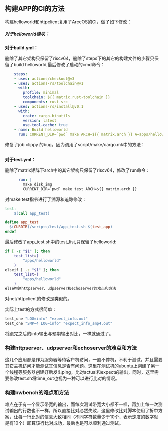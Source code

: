## 构建APP的CI的方法

 构建helloworld和httpclient复用了ArceOS的CI，做了如下修改：

##### **对于helloworld模块：**

**对于build.yml：**

删除了其它架构只保留了riscv64，删除了steps下的其它的构建文件的步骤只保留了build helloworld,最后修改了启动的cmd命令：

```yml
    steps:
    - uses: actions/checkout@v3
    - uses: actions-rs/toolchain@v1
      with:
        profile: minimal
        toolchain: ${{ matrix.rust-toolchain }}
        components: rust-src
    - uses: actions-rs/install@v0.1
      with:
        crate: cargo-binutils
        version: latest
        use-tool-cache: true
    - name: Build helloworld
      run: CURRENT_DIR=`pwd` make ARCH=${{ matrix.arch }} A=apps/helloworld
```

修复了job clippy 的bug，因为调用了script/make/cargo.mk中的方法：

```

```

**对于test.yml：**

​     删除了matrix矩阵下arch中的其它架构只保留了riscv64，修改了run命令：

```yml
      run: |
        make disk_img
        CURRENT_DIR=`pwd` make test ARCH=${{ matrix.arch }}
```

  对make test指令进行了溯源和追踪修改：

```makefile
test:
	$(call app_test)
```

```makefile
define app_test
  $(CURDIR)/scripts/test/app_test.sh $(test_app)
endef
```

最后修改了app_test.sh中的test_list,只保留了helloworld:

```sh
if [ -z "$1" ]; then
    test_list=(
        "apps/helloworld"
    )
elseif [ -z "$1" ]; then
    test_list=(
        "apps/helloworld"
    )
else构建httpserver、udpserver和echoserver的难点和方法
```

对net/httpclient的修改是类似的。



实际上test的方式很简单：

```makefile
test_one "LOG=info" "expect_info.out"
test_one "SMP=4 LOG=info" "expect_info_smp4.out"
```

将跑完之后的info输出与预期输出对比，一样就通过了。



### 构建httpserver、udpserver和echoserver的难点和方法

​	这几个应用都是作为服务器等待客户机访问，一直不停机，不利于测试，并且需要其它主机访问才能测试其信息是否有问题。这里在测试机的ubuntu上创建了另一个线程等服务器创建好后发出ping，比对actual和expect的输出，同时，这里需要修改test.sh将time_out也视为一种可以进行比对的情况。



### 构建bwbench的难点和方法

​	难点在于有一个显示带宽的输出，而每次测试带宽大小都不一样，再加上每一次测试输出的行数也不一样，所以直接比对必然失败，这里修改比对脚本使用了折中方案，让每一行比对的信息大致相同（不同字符数量少于10个，表示速度的数字就是有10个）即算该行比对成功，最后也是可以顺利通过测试。

